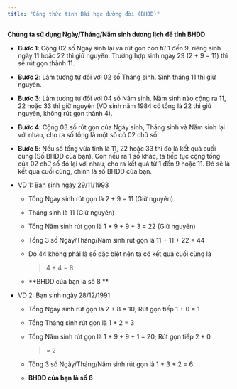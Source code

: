 ```yaml
---
title: "Công thức tính Bài học đường đời (BHDD)"
---
```


**Chúng ta sử dụng Ngày/Tháng/Năm sinh dương lịch để tính BHDD**

-   **Bước 1**: Cộng 02 số Ngày sinh lại và rút gọn còn từ 1 đến 9,
    riêng sinh ngày 11 hoặc 22 thì giữ nguyên. Trường hợp sinh ngày 29
    (2 + 9 = 11) thì sẽ rút gọn thành 11.

-   **Bước 2**: Làm tương tự đối với 02 số Tháng sinh. Sinh tháng 11 thì
    giữ nguyên.

-   **Bước 3**: Làm tương tự đối với 04 số Năm sinh. Năm sinh nào cộng
    ra 11, 22 hoặc 33 thì giữ nguyên (VD sinh năm 1984 có tổng là 22 thì
    giữ nguyên, không rút gọn thành 4).

-   **Bước 4**: Cộng 03 số rút gọn của Ngày sinh, Tháng sinh và Năm sinh
    lại với nhau, cho ra số tổng là một số có 02 chữ số.

-   **Bước 5**: Nếu số tổng vừa tính là 11, 22 hoặc 33 thì đó là kết quả
    cuối cùng (Số BHDD của bạn). Còn nếu ra 1 số khác, ta tiếp tục cộng
    tổng của 02 chữ số đó lại với nhau, cho ra kết quả từ 1 đến 9
    hoặc 11. Đó sẽ là kết quả cuối cùng, chính là số BHDD của bạn.

-   VD 1: Bạn sinh ngày 29/11/1993

    -   Tổng Ngày sinh rút gọn là 2 + 9 = 11 (Giữ nguyên)

    -   Tháng sinh là 11 (Giữ nguyên)

    -   Tổng Năm sinh rút gọn là 1 + 9 + 9 + 3 = 22 (Giữ nguyên)

    -   Tổng 3 số Ngày/Tháng/Năm sinh rút gọn là 11 + 11 + 22 = 44

    -   Do 44 không phải là số đặc biệt nên ta có kết quả cuối cùng là
        > 4 + 4 = 8

    -   **BHDD của bạn là số 8 **

-   VD 2: Bạn sinh ngày 28/12/1991

    -   Tổng Ngày sinh rút gọn là 2 + 8 = 10; Rút gọn tiếp 1 + 0 = 1

    -   Tổng Tháng sinh rút gọn là 1 + 2 = 3

    -   Tổng Năm sinh rút gọn là 1 + 9 + 9 + 1 = 20; Rút gọn tiếp 2 + 0
        > = 2

    -   Tổng 3 số Ngày/Tháng/Năm sinh rút gọn là 1 + 3 + 2 = 6

    -   **BHDD của bạn là số 6**
